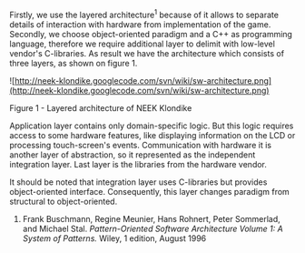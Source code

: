 Firstly, we use the layered architecture<sup>1</sup> because of it allows to separate details of interaction with hardware from implementation of the game.
Secondly, we choose object-oriented paradigm and a C++ as programming language, therefore we require additional layer to delimit with low-level vendor's C-libraries.
As result we have the architecture which consists of three layers, as shown on figure 1.

![http://neek-klondike.googlecode.com/svn/wiki/sw-architecture.png](http://neek-klondike.googlecode.com/svn/wiki/sw-architecture.png)

Figure 1 - Layered architecture of NEEK Klondike

Application layer contains only domain-specific logic.
But this logic requires access to some hardware features, like displaying information on the LCD or processing touch-screen's events.
Communication with hardware it is another layer of abstraction, so it represented as the independent integration layer.
Last layer is the libraries from the hardware vendor.

It should be noted that integration layer uses C-libraries but provides object-oriented interface.
Consequently, this layer changes paradigm from structural to object-oriented.

  1. Frank Buschmann, Regine Meunier, Hans Rohnert, Peter Sommerlad, and Michael Stal. _Pattern-Oriented Software Architecture Volume 1: A System of Patterns._ Wiley, 1 edition, August 1996